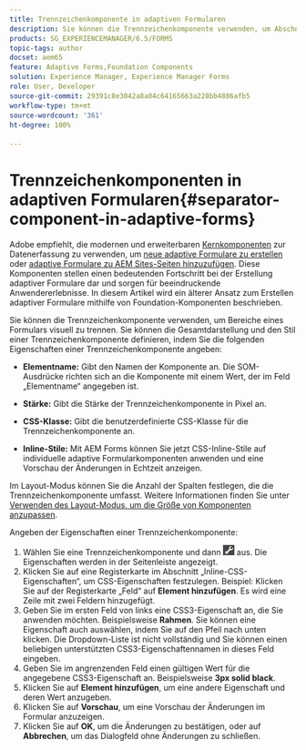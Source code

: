 ```yaml
---
title: Trennzeichenkomponente in adaptiven Formularen
description: Sie können die Trennzeichenkomponente verwenden, um Abschnitte eines Formulars visuell zu trennen.
products: SG_EXPERIENCEMANAGER/6.5/FORMS
topic-tags: author
docset: aem65
feature: Adaptive Forms,Foundation Components
solution: Experience Manager, Experience Manager Forms
role: User, Developer
source-git-commit: 29391c8e3042a8a04c64165663a228bb4886afb5
workflow-type: tm+mt
source-wordcount: '361'
ht-degree: 100%

---
```


# Trennzeichenkomponenten in adaptiven Formularen{#separator-component-in-adaptive-forms}

<span class="preview"> Adobe empfiehlt, die modernen und erweiterbaren [Kernkomponenten](https://experienceleague.adobe.com/docs/experience-manager-core-components/using/adaptive-forms/introduction.html?lang=de) zur Datenerfassung zu verwenden, um [neue adaptive Formulare zu erstellen](/help/forms/using/create-an-adaptive-form-core-components.md) oder [adaptive Formulare zu AEM Sites-Seiten hinzuzufügen](/help/forms/using/create-or-add-an-adaptive-form-to-aem-sites-page.md). Diese Komponenten stellen einen bedeutenden Fortschritt bei der Erstellung adaptiver Formulare dar und sorgen für beeindruckende Anwendererlebnisse. In diesem Artikel wird ein älterer Ansatz zum Erstellen adaptiver Formulare mithilfe von Foundation-Komponenten beschrieben. </span>

Sie können die Trennzeichenkomponente verwenden, um Bereiche eines Formulars visuell zu trennen. Sie können die Gesamtdarstellung und den Stil einer Trennzeichenkomponente definieren, indem Sie die folgenden Eigenschaften einer Trennzeichenkomponente angeben:

* **Elementname:** Gibt den Namen der Komponente an. Die SOM-Ausdrücke richten sich an die Komponente mit einem Wert, der im Feld „Elementname“ angegeben ist.
* **Stärke:** Gibt die Stärke der Trennzeichenkomponente in Pixel an.

* **CSS-Klasse:** Gibt die benutzerdefinierte CSS-Klasse für die Trennzeichenkomponente an.

* **Inline-Stile:** Mit AEM Forms können Sie jetzt CSS-Inline-Stile auf individuelle adaptive Formularkomponenten anwenden und eine Vorschau der Änderungen in Echtzeit anzeigen.

Im Layout-Modus können Sie die Anzahl der Spalten festlegen, die die Trennzeichenkomponente umfasst. Weitere Informationen finden Sie unter [Verwenden des Layout-Modus, um die Größe von Komponenten anzupassen](../../forms/using/resize-using-layout-mode.md).

Angeben der Eigenschaften einer Trennzeichenkomponente:

1. Wählen Sie eine Trennzeichenkomponente und dann ![cmppr](assets/cmppr.png) aus. Die Eigenschaften werden in der Seitenleiste angezeigt.
1. Klicken Sie auf eine Registerkarte im Abschnitt „Inline-CSS-Eigenschaften“, um CSS-Eigenschaften festzulegen. Beispiel: Klicken Sie auf der Registerkarte „Feld“ auf **Element hinzufügen**. Es wird eine Zeile mit zwei Feldern hinzugefügt.
1. Geben Sie im ersten Feld von links eine CSS3-Eigenschaft an, die Sie anwenden möchten. Beispielsweise **Rahmen**. Sie können eine Eigenschaft auch auswählen, indem Sie auf den Pfeil nach unten klicken. Die Dropdown-Liste ist nicht vollständig und Sie können einen beliebigen unterstützten CSS3-Eigenschaftennamen in dieses Feld eingeben.
1. Geben Sie im angrenzenden Feld einen gültigen Wert für die angegebene CSS3-Eigenschaft an. Beispielsweise **3px solid black**.
1. Klicken Sie auf **Element hinzufügen**, um eine andere Eigenschaft und deren Wert anzugeben.
1. Klicken Sie auf **Vorschau**, um eine Vorschau der Änderungen im Formular anzuzeigen.
1. Klicken Sie auf **OK**, um die Änderungen zu bestätigen, oder auf **Abbrechen**, um das Dialogfeld ohne Änderungen zu schließen.
